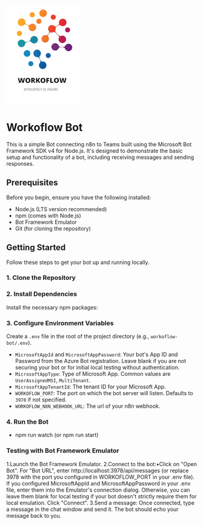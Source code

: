 ![Workoflow Bot Logo](assets/logo-192.png)

# Workoflow Bot

This is a simple Bot connecting n8n to Teams built using the Microsoft Bot Framework SDK v4 for Node.js. It's designed to demonstrate the basic setup and functionality of a bot, including receiving messages and sending responses.

## Prerequisites

Before you begin, ensure you have the following installed:

*   Node.js (LTS version recommended)
*   npm (comes with Node.js)
*   Bot Framework Emulator
*   Git (for cloning the repository)

## Getting Started

Follow these steps to get your bot up and running locally.

### 1. Clone the Repository

### 2. Install Dependencies

Install the necessary npm packages:


### 3. Configure Environment Variables

Create a `.env` file in the root of the project directory (e.g., `workoflow-bot/.env`).

*   `MicrosoftAppId` and `MicrosoftAppPassword`: Your bot's App ID and Password from the Azure Bot registration. Leave blank if you are not securing your bot or for initial local testing without authentication.
*   `MicrosoftAppType`: Type of Microsoft App. Common values are `UserAssignedMSI`, `MultiTenant`.
*   `MicrosoftAppTenantId`: The tenant ID for your Microsoft App.
*   `WORKOFLOW_PORT`: The port on which the bot server will listen. Defaults to `3978` if not specified.
*   `WORKOFLOW_N8N_WEBHOOK_URL`: The url of your n8n webhook.

### 4. Run the Bot

 - npm run watch (or npm run start)

### Testing with Bot Framework Emulator
1.Launch the Bot Framework Emulator.
2.Connect to the bot:•Click on "Open Bot".
    For "Bot URL", enter http://localhost:3978/api/messages (or replace 3978 with the port you configured in WORKOFLOW_PORT in your .env file).
    If you configured MicrosoftAppId and MicrosoftAppPassword in your .env file, enter them into the Emulator's connection dialog. Otherwise, you can leave them blank for local testing if your bot doesn't strictly require them for local emulation.
    Click "Connect". 
3.Send a message: Once connected, type a message in the chat window and send it. The bot should echo your message back to you.
